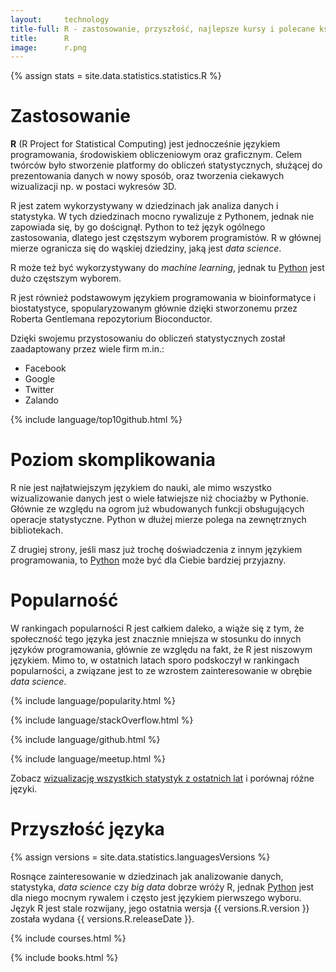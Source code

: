 ```yaml
---
layout:     technology
title-full: R - zastosowanie, przyszłość, najlepsze kursy i polecane książki
title:      R
image:      r.png
---
```


{% assign stats = site.data.statistics.statistics.R %}

# Zastosowanie

**R** (R Project for Statistical Computing) jest jednocześnie językiem programowania, środowiskiem obliczeniowym oraz graficznym. Celem twórców było stworzenie platformy do obliczeń statystycznych, służącej do prezentowania danych w nowy sposób, oraz tworzenia ciekawych wizualizacji np. w postaci wykresów 3D.

R jest zatem wykorzystywany w dziedzinach jak analiza danych i statystyka. W tych dziedzinach mocno rywalizuje z Pythonem, jednak nie zapowiada się, by go doścignął. Python to też język ogólnego zastosowania, dlatego jest częstszym wyborem programistów. R w głównej mierze ogranicza się do wąskiej dziedziny, jaką jest *data science*.

R może też być wykorzystywany do *machine learning*, jednak tu [Python](/technologie/python) jest dużo częstszym wyborem.

R jest również podstawowym językiem programowania w bioinformatyce i biostatystyce, spopularyzowanym głównie dzięki stworzonemu przez Roberta Gentlemana repozytorium Bioconductor.

Dzięki swojemu przystosowaniu do obliczeń statystycznych został zaadaptowany przez wiele firm m.in.:
- Facebook
- Google
- Twitter
- Zalando

{% include language/top10github.html %}

# Poziom skomplikowania

R nie jest najłatwiejszym językiem do nauki, ale mimo wszystko wizualizowanie danych jest o wiele łatwiejsze niż chociażby w Pythonie. Głównie ze względu na ogrom już wbudowanych funkcji obsługujących operacje statystyczne. Python w dłużej mierze polega na zewnętrznych bibliotekach.

Z drugiej strony, jeśli masz już trochę doświadczenia z innym językiem programowania, to [Python](/technologie/python) może być dla Ciebie bardziej przyjazny.

# Popularność

W rankingach popularności R jest całkiem daleko, a wiąże się z tym, że społeczność tego języka jest znacznie mniejsza w stosunku do innych języków programowania, głównie ze względu na fakt, że R jest niszowym językiem. Mimo to, w ostatnich latach sporo podskoczył w rankingach popularności, a związane jest to ze wzrostem zainteresowanie w obrębie *data science*.

{% include language/popularity.html %}

{% include language/stackOverflow.html %}

{% include language/github.html %}

{% include language/meetup.html %}

Zobacz [wizualizację wszystkich statystyk z ostatnich lat](/statystyki-jezykow-programowania-2019) i porównaj różne języki.

# Przyszłość języka

{% assign versions = site.data.statistics.languagesVersions %}

Rosnące zainteresowanie w dziedzinach jak analizowanie danych, statystyka, *data science* czy *big data* dobrze wróży R, jednak [Python](/technologie/python) jest dla niego mocnym rywalem i często jest językiem pierwszego wyboru. Język R jest stale rozwijany, jego ostatnia wersja {{ versions.R.version }} została wydana {{ versions.R.releaseDate }}.

{% include courses.html %}

{% include books.html %}
